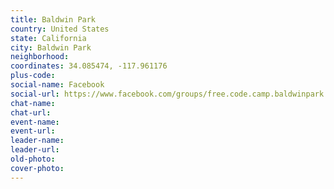 ```yaml
---
title: Baldwin Park
country: United States
state: California
city: Baldwin Park
neighborhood: 
coordinates: 34.085474, -117.961176
plus-code:
social-name: Facebook
social-url: https://www.facebook.com/groups/free.code.camp.baldwinpark
chat-name:
chat-url:
event-name:
event-url:
leader-name:
leader-url:
old-photo: 
cover-photo:
---
```

